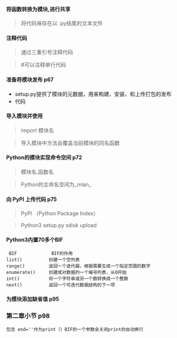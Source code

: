#### 将函数转换为模块,进行共享
>将代码保存在以 .py结尾的文本文件

#### 注释代码
>通过三重引号注释代码

>   #可以注释单行代码
#### 准备将模块发布     p67
- setup.py提供了模块的元数据，用来构建、安装、和上传打包的发布    
- 代码


#### 导入模块并使用
>import 模块名

>导入模块中方法会覆盖当前模块的同名函数
#### Python的模块实现命令空间      p72
>模块名.函数名

>Python的主命名空间为_mian_
#### 向 PyPI 上传代码  p75
>PyPI （Python Package Index）

> Python3  setup.py   sdisk upload

####    Python3内置70多个BIF
     BIF             BIF的作用
    list()          创建一个空列表
    range()         返回一个迭代器，根据需要生成一个指定范围的数字
    enumerate()     创建成对数据的一个编号列表，从0开始
    int()           将一个字符串或另一个数转换成一个整数
    next()          返回一个可迭代数据结构的下一项
#### 为模块添加缺省值 p95


### 第二章小节      p98
    包含 end=''作为print（）BIF的一个参数会关闭print的自动换行